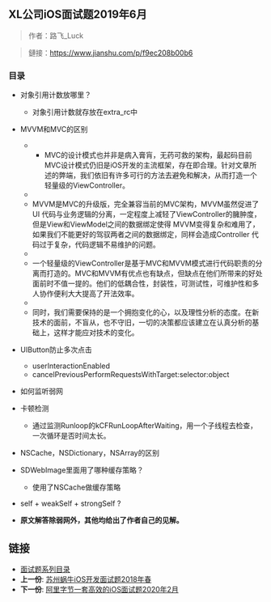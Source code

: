 ## XL公司iOS面试题2019年6月

> 作者：路飞_Luck

> 鏈接：https://www.jianshu.com/p/f9ec208b00b6

### 目录

* 对象引用计数放哪里？
	* 对象引用计数就存放在extra_rc中
* MVVM和MVC的区别
	* 	* MVC的设计模式也并非是病入膏肓，无药可救的架构，最起码目前MVC设计模式仍旧是iOS开发的主流框架，存在即合理。针对文章所述的弊端，我们依旧有许多可行的方法去避免和解决，从而打造一个轻量级的ViewController。
	* 
	* MVVM是MVC的升级版，完全兼容当前的MVC架构，MVVM虽然促进了UI 代码与业务逻辑的分离，一定程度上减轻了ViewController的臃肿度，但是View和ViewModel之间的数据绑定使得 MVVM变得复杂和难用了，如果我们不能更好的驾驭两者之间的数据绑定，同样会造成Controller 代码过于复杂，代码逻辑不易维护的问题。
	* 
	* 一个轻量级的ViewController是基于MVC和MVVM模式进行代码职责的分离而打造的。MVC和MVVM有优点也有缺点，但缺点在他们所带来的好处面前时不值一提的。他们的低耦合性，封装性，可测试性，可维护性和多人协作便利大大提高了开法效率。
	* 
	* 同时，我们需要保持的是一个拥抱变化的心，以及理性分析的态度。在新技术的面前，不盲从，也不守旧，一切的决策都应该建立在认真分析的基础上，这样才能应对技术的变化。

* UIButton防止多次点击
	* userInteractionEnabled
	* cancelPreviousPerformRequestsWithTarget:selector:object
* 如何监听弱网
* 卡顿检测
	* 通过监测Runloop的kCFRunLoopAfterWaiting，用一个子线程去检查，一次循环是否时间太长。 
* NSCache，NSDictionary，NSArray的区别
* SDWebImage里面用了哪种缓存策略？
	* 使用了NSCache做缓存策略
* self + weakSelf + strongSelf ?
* **原文解答除弱网外，其他均给出了作者自己的见解。**


## 链接

- [面试题系列目录](../README.md)
- **上一份**: [苏州蜗牛iOS开发面试题2018年春](18苏州蜗牛iOS开发面试题2018年春.md)
- **下一份**: [阿里字节一套高效的iOS面试题2020年2月](20阿里字节一套高效的iOS面试题2020年2月.md)
